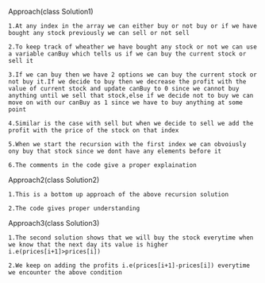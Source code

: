 Approach(class Solution1)

    1.At any index in the array we can either buy or not buy or if we have bought any stock previously we can sell or not sell

    2.To keep track of wheather we have bought any stock or not we can use a variable canBuy which tells us if we can buy the current stock or sell it

    3.If we can buy then we have 2 options we can buy the current stock or not buy it.If we decide to buy then we decrease the profit with the value of current stock and update canBuy to 0 since we cannot buy anything until we sell that stock,else if we decide not to buy we can move on with our canBuy as 1 since we have to buy anything at some point

    4.Similar is the case with sell but when we decide to sell we add the profit with the price of the stock on that index

    5.When we start the recursion with the first index we can obvoiusly ony buy that stock since we dont have any elements before it

    6.The comments in the code give a proper explaination

Approach2(class Solution2)

    1.This is a bottom up approach of the above recursion solution

    2.The code gives proper understanding

Approach3(class Solution3)

    1.The second solution shows that we will buy the stock everytime when we know that the next day its value is higher 
    i.e(prices[i+1]>prices[i])

    2.We keep on adding the profits i.e(prices[i+1]-prices[i]) everytime we encounter the above condition
